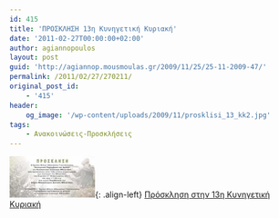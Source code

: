 ```yaml
---
id: 415
title: 'ΠΡΟΣΚΛΗΣΗ 13η Κυνηγετική Κυριακή'
date: '2011-02-27T00:00:00+02:00'
author: agiannopoulos
layout: post
guid: 'http://agiannop.mousmoulas.gr/2009/11/25/25-11-2009-47/'
permalink: /2011/02/27/270211/
original_post_id:
    - '415'
header:
    og_image: '/wp-content/uploads/2009/11/prosklisi_13_kk2.jpg'
tags:
    - Ανακοινώσεις-Προσκλήσεις
---
```


[![prosklisi_13_kks](/wp-content/uploads/2009/11/prosklisi_13_kks2.jpg)](/wp-content/uploads/2009/11/prosklisi_13_kk2.jpg){: .align-left}
[Πρόσκληση στην 13η Κυνηγετική Κυριακή](/wp-content/uploads/2009/11/thyranoiksia20102.pdf)